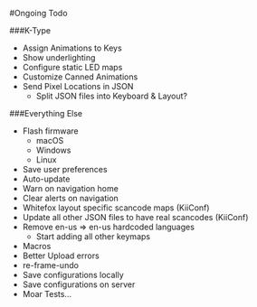 #Ongoing Todo

###K-Type
* Assign Animations to Keys
* Show underlighting
* Configure static LED maps
* Customize Canned Animations
* Send Pixel Locations in JSON
    * Split JSON files into Keyboard & Layout?

###Everything Else
* Flash firmware
    * macOS
    * Windows
    * Linux
* Save user preferences
* Auto-update
* Warn on navigation home
* Clear alerts on navigation
* Whitefox layout specific scancode maps (KiiConf)
* Update all other JSON files to have real scancodes (KiiConf)
* Remove en-us => en-us hardcoded languages
    * Start adding all other keymaps
* Macros
* Better Upload errors
* re-frame-undo
* Save configurations locally
* Save configurations on server
* Moar Tests...
